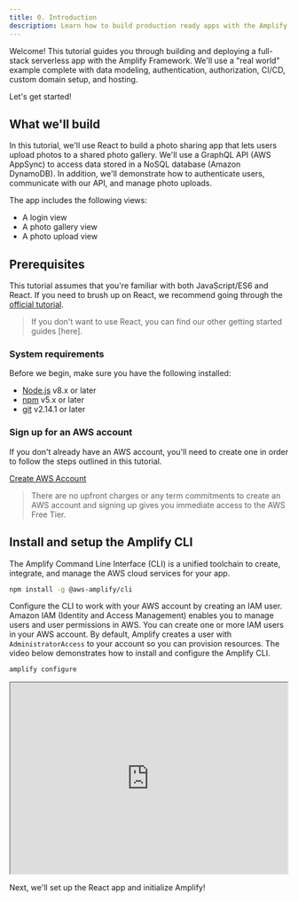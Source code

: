 ```yaml
---
title: 0. Introduction
description: Learn how to build production ready apps with the Amplify Framework
---
```


Welcome! This tutorial guides you through building and deploying a full-stack serverless app with the Amplify Framework. We'll use a "real world" example complete with data modeling, authentication, authorization, CI/CD, custom domain setup, and hosting.

Let's get started!

## What we'll build

In this tutorial, we'll use React to build a photo sharing app that lets users upload photos to a shared photo gallery. We'll use a GraphQL API (AWS AppSync) to access data stored in a NoSQL database (Amazon DynamoDB). In addition, we'll demonstrate how to authenticate users, communicate with our API, and manage photo uploads.

<!-- Finally, we add in AI-powered object tagging using Amazon Rekognition, allowing users to discover photos without any manual data entry. -->

<!-- Here's what the finished app will look like: -->
<!--
<div style="text-align:center">
  <img src="../images/space-explorer.png" alt="Space explorer" width="400">
</div> -->

The app includes the following views:

- A login view
- A photo gallery view
- A photo upload view

## Prerequisites

This tutorial assumes that you're familiar with both JavaScript/ES6 and React. If you need to brush up on React, we recommend going through the [official tutorial](https://reactjs.org/tutorial/tutorial.html).

> If you don't want to use React, you can find our other getting started guides [here].

### System requirements

Before we begin, make sure you have the following installed:

- [Node.js](https://nodejs.org/) v8.x or later
- [npm](https://www.npmjs.com/) v5.x or later
- [git](https://git-scm.com/) v2.14.1 or later

### Sign up for an AWS account

If you don't already have an AWS account, you'll need to create one in order to follow the steps outlined in this tutorial.

[Create AWS Account](https://portal.aws.amazon.com/billing/signup?redirect_url=https%3A%2F%2Faws.amazon.com%2Fregistration-confirmation#/start)

> There are no upfront charges or any term commitments to create an AWS account and signing up gives you immediate access to the AWS Free Tier.

## Install and setup the Amplify CLI

The Amplify Command Line Interface (CLI) is a unified toolchain to create, integrate, and manage the AWS cloud services for your app.

```bash
npm install -g @aws-amplify/cli
```

Configure the CLI to work with your AWS account by creating an IAM user. Amazon IAM (Identity and Access Management) enables you to manage users and user permissions in AWS. You can create one or more IAM users in your AWS account. By default, Amplify creates a user with `AdministratorAccess` to your account so you can provision resources. The video below demonstrates how to install and configure the Amplify CLI.

```bash
amplify configure
```

<iframe
  width="500"
  height="345"
  src="https://www.youtube.com/embed/fWbM5DLh25U"
></iframe>

Next, we'll set up the React app and initialize Amplify!
